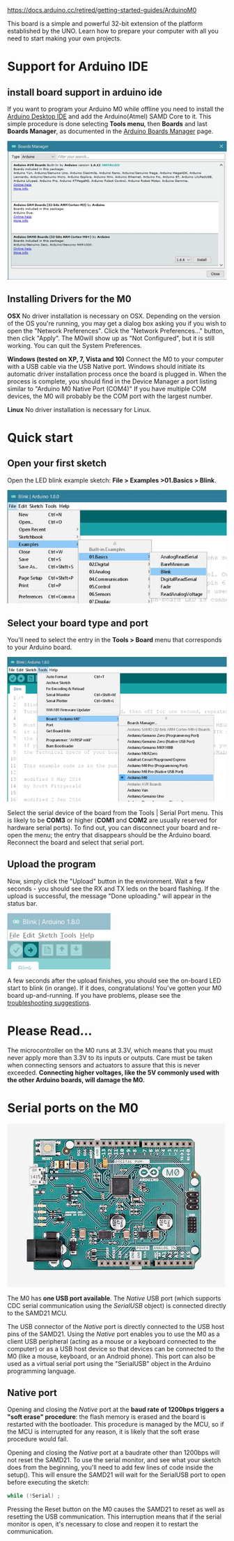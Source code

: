 https://docs.arduino.cc/retired/getting-started-guides/ArduinoM0

This board is a simple and powerful 32-bit extension of the platform established by the UNO. Learn how to prepare your computer with all you need to start making your own projects. 

# Support for Arduino IDE

## install board support in arduino ide

 If you want to program your Arduino M0 while offline you need to install the [Arduino Desktop IDE](https://docs.arduino.cc/en/Main/Software) and add the Arduino(Atmel) SAMD Core to it. This simple procedure is done selecting **Tools menu**, then **Boards** and last **Boards Manager**, as documented in the [Arduino Boards Manager](https://docs.arduino.cc/en/Guide/Cores) page. 

 ![MKR Zero BrdMgrAdd](arduino_m0.assets/MKR_Zero_BrdMgrAdd.jpg) 

## Installing Drivers for the M0

**OSX** No driver installation is necessary on OSX. Depending on the version of the OS you're running, you may get a dialog box asking you if you wish to open the "Network Preferences". Click the "Network Preferences..." button, then click "Apply". The M0will show up as "Not Configured", but it is still working. You can quit the System Preferences.

**Windows (tested on XP, 7, Vista and 10)** Connect the M0 to your computer with a USB cable via the USB Native port. Windows should initiate its automatic driver installation process once the board is plugged in. When the process is complete, you should find in the Device Manager a port listing similar to "Arduino M0 Native Port (COM4)" If you have multiple COM devices, the M0 will probably be the COM port with the largest number.

**Linux** No driver installation is necessary for Linux.



# Quick start

## Open your first sketch

Open the LED blink example sketch: **File > Examples >01.Basics > Blink**.

[![UNO Load Blink](arduino_m0.assets/UNO_Load_Blink.jpg)](https://docs.arduino.cc/static/769176014865d9e2b5255b4f4f6dcff2/7763a/UNO_Load_Blink.jpg)

## Select your board type and port

You'll need to select the entry in the **Tools > Board** menu that corresponds to your Arduino board.

[![Arduino M0 board](arduino_m0.assets/Arduino_M0_board.png)](https://docs.arduino.cc/static/c697c963f4b2bdb362c67cb1fae6e910/71c8e/Arduino_M0_board.png)

Select the serial device of the board from the Tools | Serial Port menu. This is likely to be **COM3** or higher (**COM1** and **COM2** are usually reserved for hardware serial ports). To find out, you can disconnect your board and re-open the menu; the entry that disappears should be the Arduino board. Reconnect the board and select that serial port.

## Upload the program

Now, simply click the "Upload" button in the environment. Wait a few seconds - you should see the RX and TX leds on the board flashing. If the upload is successful, the message "Done uploading." will appear in the status bar.

[![UNO Upload](arduino_m0.assets/UNO_Upload.png)](https://docs.arduino.cc/static/0bd943210336ba4022b1b4e493775d82/008e2/UNO_Upload.png)

A few seconds after the upload finishes, you should see the on-board LED start to blink (in orange). If it does, congratulations! You've gotten your M0 board up-and-running. If you have problems, please see the [troubleshooting suggestions](https://docs.arduino.cc/en/Guide/Troubleshooting).



# Please Read...

The microcontroller on the M0 runs at 3.3V, which means that you must never apply more than 3.3V to its inputs or outputs. Care must be taken when connecting sensors and actuators to assure that this is never exceeded. **Connecting higher voltages, like the 5V commonly used with the other Arduino boards, will damage the M0.**



# Serial ports on the M0

[![ArduinoM0](arduino_m0.assets/ArduinoM0.jpg)](https://docs.arduino.cc/static/f85a076648d177fe68fbafda647af092/41099/ArduinoM0.jpg)

The M0 has **one USB port available**. The *Native* USB port (which supports CDC serial communication using the *SerialUSB* object) is connected directly to the SAMD21 MCU.

The USB connector of the *Native* port is directly connected to the USB host pins of the SAMD21. Using the *Native* port enables you to use the M0 as a client USB peripheral (acting as a mouse or a keyboard connected to the computer) or as a USB host device so that devices can be connected to the M0 (like a mouse, keyboard, or an Android phone). This port can also be used as a virtual serial port using the "SerialUSB" object in the Arduino programming language.

## Native port

Opening and closing the *Native* port at the **baud rate of 1200bps triggers a "soft erase" procedure**: the flash memory is erased and the board is restarted with the bootloader. This procedure is managed by the MCU, so if the MCU is interrupted for any reason, it is likely that the soft erase procedure would fail.

Opening and closing the *Native* port at a baudrate other than 1200bps will not reset the SAMD21. To use the serial monitor, and see what your sketch does from the beginning, you'll need to add few lines of code inside the setup(). This will ensure the SAMD21 will wait for the SerialUSB port to open before executing the sketch:

```c
while (!Serial) ;
```

Pressing the Reset button on the M0 causes the SAMD21 to reset as well as resetting the USB communication. This interruption means that if the serial monitor is open, it's necessary to close and reopen it to restart the communication.

